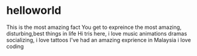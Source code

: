 # helloworld
This is the most amazing fact
You get to expreince the most amazing, disturbing,best things in life
Hi tris here, i love music animations dramas socializing, i love tattoos
I've had an amazing exprience in Malaysia
i love coding
